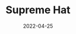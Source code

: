 ---
title: Supreme Hat
date: 2022-04-25
Author: BluJay04
base: Cap
images: [
    "https://media.discordapp.net/attachments/985234155568762950/985236963575627867/unknown.png",
    "https://media.discordapp.net/attachments/985234155568762950/985546932728524810/unknown.png"
]
dlink: "https://github.com/JumpKingPlus/JumpKingPlus.github.io/raw/www/reskins/clothing/Supreme%20Hat.zip"
---
